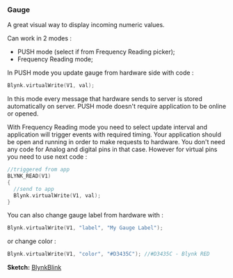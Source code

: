 
### Gauge

A great visual way to display incoming numeric values.

Can work in 2 modes : 

- PUSH mode (select if from Frequency Reading picker);
- Frequency Reading mode;

In PUSH mode you update gauge from hardware side with code : 
 
```cpp
Blynk.virtualWrite(V1, val); 
```

In this mode every message that hardware sends to server is stored automatically on server. PUSH mode doesn't require 
application to be online or opened.

With Frequency Reading mode you need to select update interval and application will trigger events with required timing. 
Your application should be open and running in order to make requests to hardware. You don't need any code for Analog and 
digital pins in that case. However for virtual pins you need to use next code : 

```cpp
//triggered from app
BLYNK_READ(V1)
{
  //send to app
  Blynk.virtualWrite(V1, val);
}
```

You can also change gauge label from hardware with : 

```cpp
Blynk.virtualWrite(V1, "label", "My Gauge Label");
```

or change color : 

```cpp
Blynk.virtualWrite(V1, "color", "#D3435C"); //#D3435C - Blynk RED
```

**Sketch:** [BlynkBlink](https://github.com/blynkkk/blynk-library/blob/master/examples/GettingStarted/BlynkBlink/BlynkBlink.ino)